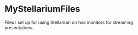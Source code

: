 # MyStellariumFiles
Files I set up for using Stellarium on two monitors for streaming presentations.
